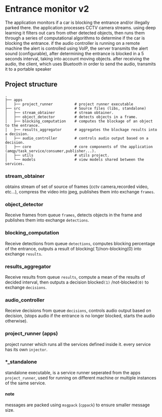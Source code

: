 # Entrance monitor v2

The application monitors if a car is blocking the entrance and/or illegally parked there.
the application processes CCTV camera streams. using deep learning it filters out cars from other detected objects, then
runs them through a series of computational algorithms to determine if the car is blocking the entrance.
if the audio controller is running on a remote machine the alert is controlled using VoIP, the server transmits the alert sound (configurable), after determining the entrance is blocked in a 5
seconds interval, taking into account moving objects.
after receiving the audio, the client, which uses Bluetooth in order to send the audio, transmits it to a portable
speaker

## Project structure
    .
    ├── apps 
    │   ├── project_runner          # project runner executable 
    ├── src                         # Source files (libs, standalone)
    │   ├── stream_obtainer         # stream obtainer.
    │   ├── object_detector         # detects objects in a frame.
    │   ├── blocking_computation    # computes the blockage of an object to the entrance.
    │   ├── results_aggregator      # aggregates the blockage results into a decision.
    │   ├── audio_controller        # controls audio output based on a decision.
    │   ├── core                    # core components of the application (amqp/task_service/consumer,publisher...).
    │   ├── utils                   # utils project.
    │   └── models                  # view models shared between the services.


### stream_obtainer

obtains stream of set of source of frames (cctv camera,recorded video, etc...), compress the video into jpeg,
publishes them into exchange `frames`.

### object_detector

Receive frames from queue `frames`, detects objects in the frame and publishes them into exchange `detections`.

### blocking_computation

Receive detections from queue `detections`, computes blocking percentage of the entrance, outputs a result of blocking(
1)/non-blocking(0) into exchange `results`.

### results_aggregator

Receive results from queue `results`, compute a mean of the results of decided interval, then outputs a decision blocked`(1)`
/not-blocked`(0)` to exchange `decisions`.

### audio_controller

Receive decisions from queue `decisions`, controls audio output based on decision, (stops audio if the entrance is no longer
blocked, starts the audio otherwise).

### project_runner (apps)
project runner which runs all the services defined inside it. every service has its own `injector`.

### *_standalone
standalone executable, is a service runner seperated from the apps `project_runner`, used for running on different machine or multiple instances of the same service.


#### note
messages are packed using `msgpack` (`cppack`) to ensure smaller message size.
